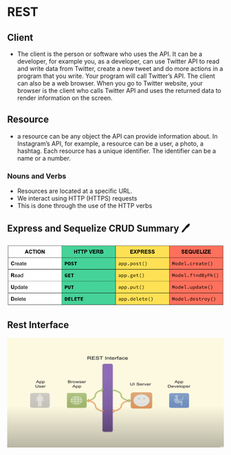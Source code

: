 # REST

## Client

- The client is the person or software who uses the API. It can be a developer, for example you, as a developer, can use Twitter API to read and write data from Twitter, create a new tweet and do more actions in a program that you write. Your program will call Twitter’s API. The client can also be a web browser. When you go to Twitter website, your browser is the client who calls Twitter API and uses the returned data to render information on the screen.

## Resource

- a resource can be any object the API can provide information about. In Instagram’s API, for example, a resource can be a user, a photo, a hashtag. Each resource has a unique identifier. The identifier can be a name or a number.

### Nouns and Verbs

- Resources are located at a specific URL.
- We interact using HTTP (HTTPS) requests
- This is done through the use of the HTTP verbs

## Express and Sequelize CRUD Summary 🖊

![CRUD Express](./assets/3.CRUD%20Summary.png)

## Rest Interface

![CRUD Express](./assets/rest-interface.png)
